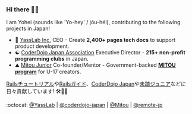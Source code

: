 ### Hi there 👋😆 

I am Yohei (sounds like 'Yo-hey' / jóu-héi), contributing to the following projects in Japan!

- :gem: [YassLab Inc.](https://yasslab.jp/) CEO - Create **2,400+ pages tech docs** to support product development.
- :yin_yang: [CoderDojo Japan Association](https://coderdojo.jp/) Executive Director - **215+ non-profit programming clubs** in Japan.
- :mountain: [Mitou Junior](https://jr.mitou.org/english) Co-founder/Mentor - Government-backed **[MITOU program](https://www.ipa.go.jp/english/about/about_2_3.html)** for U-17 creators.

[Railsチュートリアル](https://railstutorial.jp/)や[Railsガイド](https://railsguides.jp/)、[CoderDojo Japan](https://coderdojo.jp/)や[未踏ジュニア](https://jr.mitou.org/)などに日々貢献しています! 🛠💨✨

:octocat: [@YassLab](https://github.com/yasslab) | [@coderdojo-japan](https://github.com/coderdojo-japan) | [@Mitou](https://github.com/mitou) | [@remote-jp](https://github.com/remote-jp)

